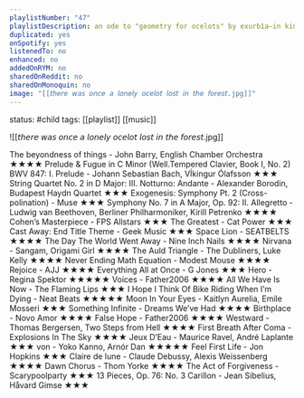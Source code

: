 ```yaml
---
playlistNumber: "47"
playlistDescription: an ode to "geometry for ocelots" by exurb1a—in kindness, adulthood, hope, misery, and the end of the threespace universe. some of these tracks are from exurb1a's playlist.
duplicated: yes
onSpotify: yes
listenedTo: no
enhanced: no
addedOnRYM: no
sharedOnReddit: no
sharedOnMonoquin: no
image: "[[𝘵𝘩𝘦𝘳𝘦 𝘸𝘢𝘴 𝘰𝘯𝘤𝘦 𝘢 𝘭𝘰𝘯𝘦𝘭𝘺 𝘰𝘤𝘦𝘭𝘰𝘵 𝘭𝘰𝘴𝘵 𝘪𝘯 𝘵𝘩𝘦 𝘧𝘰𝘳𝘦𝘴𝘵.jpg]]"
---
```

status: #child 
tags: [[playlist]] [[music]] 

![[𝘵𝘩𝘦𝘳𝘦 𝘸𝘢𝘴 𝘰𝘯𝘤𝘦 𝘢 𝘭𝘰𝘯𝘦𝘭𝘺 𝘰𝘤𝘦𝘭𝘰𝘵 𝘭𝘰𝘴𝘵 𝘪𝘯 𝘵𝘩𝘦 𝘧𝘰𝘳𝘦𝘴𝘵.jpg]]

The beyondness of things - John Barry, English Chamber Orchestra ★★★★
Prelude & Fugue in C Minor (Well.Tempered Clavier, Book I, No. 2) BWV 847: I. Prelude - Johann Sebastian Bach, VÍkingur Ólafsson ★★★
String Quartet No. 2 in D Major: III. Notturno: Andante - Alexander Borodin, Budapest Haydn Quartet ★★★
Exogenesis: Symphony Pt. 2 (Cross-polination) - Muse ★★★
Symphony No. 7 in A Major, Op. 92: II. Allegretto - Ludwig van Beethoven, Berliner Philharmoniker, Kirill Petrenko ★★★★
Cohen’s Masterpiece - FPS Allstars ★★★
The Greatest - Cat Power ★★★
Cast Away: End Title Theme - Geek Music ★★★
Space Lion - SEATBELTS ★★★★
The Day The World Went Away - Nine Inch Nails ★★★★
Nirvana - Sangam, Origami Girl ★★★★
The Auld Triangle - The Dubliners, Luke Kelly ★★★★
Never Ending Math Equation - Modest Mouse ★★★★
Rejoice - AJJ ★★★★
Everything All at Once - G Jones ★★★
Hero - Regina Spektor ★★★★★
Voices - Father2006 ★★★★
All We Have Is Now - The Flaming Lips ★★★
I Hope I Think Of Bike Riding When I’m Dying - Neat Beats ★★★★★
Moon In Your Eyes - Kaitlyn Aurelia, Emile Mosseri ★★★
Something Infinite - Dreams We’ve Had ★★★★
Birthplace - Novo Amor ★★★★
False Hope - Father2006 ★★★★
Westward - Thomas Bergersen, Two Steps from Hell ★★★★
First Breath After Coma - Explosions In The Sky ★★★★
Jeux D’Eau - Maurice Ravel, André Laplante ★★★
von - Yoko Kanno, Arnór Dan ★★★★★
Feel First Life - Jon Hopkins ★★★
Claire de lune - Claude Debussy, Alexis Weissenberg ★★★★
Dawn Chorus - Thom Yorke ★★★★
The Act of Forgiveness - Scarypoolparty ★★★
13 Pieces, Op. 76: No. 3 Carillon - Jean Sibelius, Håvard Gimse ★★★

